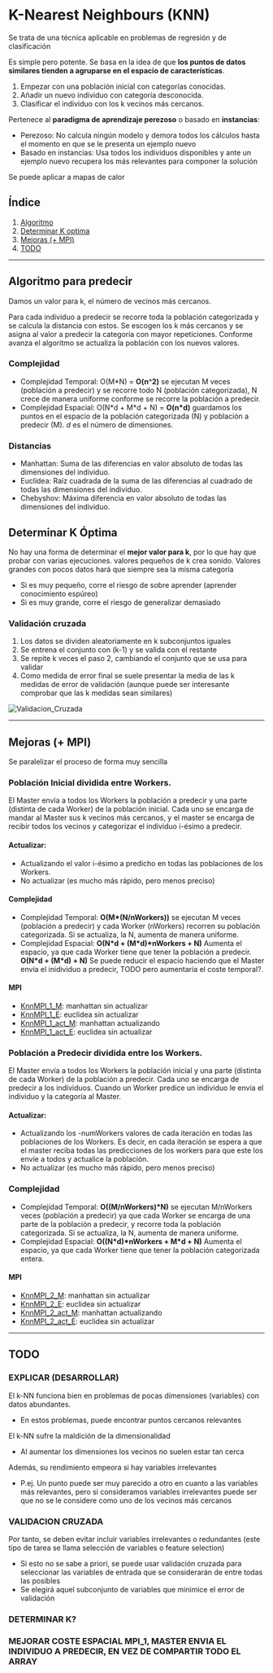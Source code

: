 # K-Nearest Neighbours (KNN)

Se trata de una técnica aplicable en problemas de regresión y de clasificación

Es simple pero potente. Se basa en la idea de que **los puntos de datos similares tienden a agruparse en el espacio de características**.
1. Empezar con una población inicial con categorías conocidas.
2. Añadir un nuevo individuo con categoría desconocida.
3. Clasificar el individuo con los k vecinos más cercanos.

Pertenece al **paradigma de aprendizaje perezoso** o basado en **instancias**:
- Perezoso: No calcula ningún modelo y demora todos los cálculos hasta el momento en que se le presenta un ejemplo nuevo
- Basado en instancias: Usa todos los individuos disponibles y ante un ejemplo nuevo recupera los más relevantes para componer la solución

Se puede aplicar a mapas de calor

## Índice

1. [Algoritmo](#algoritmo-para-predecir)
2. [Determinar K optima](determinar-k-optima)
3. [Mejoras (+ MPI)](Mejoras-(+-MPI))
4. [TODO](todo)

--- 

## Algoritmo para predecir
Damos un valor para k, el número de vecinos más cercanos.

Para cada individuo a predecir se recorre toda la población categorizada y se calcula la distancia con estos. Se escogen los k más cercanos y se asigna al valor a predecir la categoría con mayor repeticiones. Conforme avanza el algoritmo se actualiza la población con los nuevos valores.

### Complejidad
- Complejidad Temporal: O(M*N) = **O(n^2)** se ejecutan M veces (población a predecir) y se recorre todo N (población categorizada), N crece de manera uniforme conforme se recorre la población a predecir.
- Complejidad Espacial: O(N\*d + M\*d + N) = **O(n\*d)** guardamos los puntos en el espacio de la población categorizada (N) y población a predecir (M). _d_ es el número de dimensiones.

### Distancias 
- Manhattan: Suma de las diferencias en valor absoluto de todas las dimensiones del individuo.
- Euclídea: Raíz cuadrada de la suma de las diferencias al cuadrado de todas las dimensiones del individuo.
- Chebyshov: Máxima diferencia en valor absoluto de todas las dimensiones del individuo.
  

## Determinar K Óptima

No hay una forma de determinar el **mejor valor para k**, por lo que hay que probar con varias ejecuciones. valores pequeños de k crea sonido. Valores grandes con pocos datos hará que siempre sea la misma categoría
- Si es muy pequeño, corre el riesgo de sobre aprender (aprender conocimiento espúreo)
- Si es muy grande, corre el riesgo de generalizar demasiado

### Validación cruzada
1. Los datos se dividen aleatoriamente en k subconjuntos iguales 
2. Se entrena el conjunto con (k-1) y se valida con el restante 
3. Se repite k veces el paso 2, cambiando el conjunto que se usa para validar 
4. Como medida de error final se suele presentar la media de las k medidas de error de validación (aunque puede ser interesante comprobar que las k medidas sean similares)

![Validacion_Cruzada](https://github.com/Danipiza/TFG/assets/98972125/65c653df-86ef-49d6-a0a5-6f843f57ac47)

---

## Mejoras (+ MPI)

Se paralelizar el proceso de forma muy sencilla
### Población Inicial dividida entre Workers.
El Master envía a todos los Workers la población a predecir y una parte (distinta de cada Worker) de la población inicial. Cada uno se encarga de mandar al Master sus k vecinos más cercanos, y el master se encarga de recibir todos los vecinos y categorizar el individuo i-ésimo a predecir. 

#### Actualizar:
- Actualizando el valor i-ésimo a predicho en todas las poblaciones de los Workers.
- No actualizar (es mucho más rápido, pero menos preciso)

#### Complejidad
- Complejidad Temporal: **O(M\*(N/nWorkers))** se ejecutan M veces (población a predecir) y cada Worker (nWorkers) recorren su población categorizada. Si se actualiza, la N, aumenta de manera uniforme.
- Complejidad Espacial: **O(N\*d + (M\*d)\*nWorkers + N)** Aumenta el espacio, ya que cada Worker tiene que tener la población a predecir. **O(N\*d + (M\*d) + N)** Se puede reducir el espacio haciendo que el Master envía el inidividuo a predecir, TODO pero aumentaría el coste temporal?.

#### MPI
- [KnnMPI_1_M](https://github.com/Danipiza/TFG/blob/main/5.%20Aprendizaje_Supervisado/KNN/KnnMPI_1_M.py): manhattan sin actualizar
- [KnnMPI_1_E](https://github.com/Danipiza/TFG/blob/main/5.%20Aprendizaje_Supervisado/KNN/KnnMPI_1_E.py): euclidea sin actualizar
- [KnnMPI_1_act_M](https://github.com/Danipiza/TFG/blob/main/5.%20Aprendizaje_Supervisado/KNN/KnnMPI_1_act_M.py): manhattan actualizando
- [KnnMPI_1_act_E](https://github.com/Danipiza/TFG/blob/main/5.%20Aprendizaje_Supervisado/KNN/KnnMPI_1_act_E.py): euclidea sin actualizar

### Población a Predecir dividida entre los Workers.
El Master envía a todos los Workers la población inicial y una parte (distinta de cada Worker) de la población a predecir. Cada uno se encarga de predecir a los individuos. Cuando un Worker predice un individuo le envia el individuo y la categoría al Master.

#### Actualizar:
- Actualizando los -numWorkers valores de cada iteración en todas las poblaciones de los Workers. Es decir, en cada iteración se espera a que el master reciba todas las predicciones de los workers para que este los envíe a todos y actualice la población.
- No actualizar (es mucho más rápido, pero menos preciso)

### Complejidad
- Complejidad Temporal: **O((M/nWorkers)\*N)** se ejecutan M/nWorkers veces (población a predecir) ya que cada Worker se encarga de una parte de la población a predecir, y recorre toda la población categorizada. Si se actualiza, la N, aumenta de manera uniforme.
- Complejidad Espacial: **O((N\*d)\*nWorkers + M\*d + N)** Aumenta el espacio, ya que cada Worker tiene que tener la población categorizada entera. 
  
#### MPI
- [KnnMPI_2_M](https://github.com/Danipiza/TFG/blob/main/5.%20Aprendizaje_Supervisado/KNN/KnnMPI_2_M.py): manhattan sin actualizar
- [KnnMPI_2_E](https://github.com/Danipiza/TFG/blob/main/5.%20Aprendizaje_Supervisado/KNN/KnnMPI_2_E.py): euclidea sin actualizar
- [KnnMPI_2_act_M](https://github.com/Danipiza/TFG/blob/main/5.%20Aprendizaje_Supervisado/KNN/KnnMPI_2_act_M.py): manhattan actualizando
- [KnnMPI_2_act_E](https://github.com/Danipiza/TFG/blob/main/5.%20Aprendizaje_Supervisado/KNN/KnnMPI_2_act_E.py): euclidea sin actualizar

---


## TODO

### EXPLICAR (DESARROLLAR)
El k-NN funciona bien en problemas de pocas dimensiones (variables) con datos abundantes.
- En estos problemas, puede encontrar puntos cercanos relevantes

El k-NN sufre la maldición de la dimensionalidad
- Al aumentar los dimensiones los vecinos no suelen estar tan cerca

Además, su rendimiento empeora si hay variables irrelevantes
- P.ej. Un punto puede ser muy parecido a otro en cuanto a las variables más relevantes, pero si consideramos variables irrelevantes puede ser que no se le considere como uno de los vecinos más cercanos

### VALIDACION CRUZADA
Por tanto, se deben evitar incluir variables irrelevantes o redundantes (este tipo de tarea se llama selección de variables o feature selection)
- Si esto no se sabe a priori, se puede usar validación cruzada para seleccionar las variables de entrada que se considerarán de entre todas las posibles
- Se elegirá aquel subconjunto de variables que minimice el error de validación

### DETERMINAR K?

### MEJORAR COSTE ESPACIAL MPI_1, MASTER ENVIA EL INDIVIDUO A PREDECIR, EN VEZ DE COMPARTIR TODO EL ARRAY



